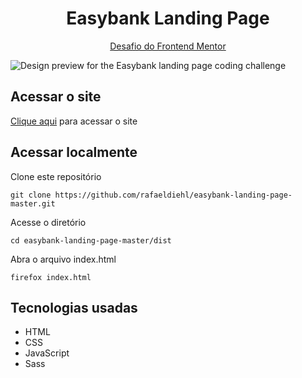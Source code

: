 <div align="center">
  <h1> Easybank Landing Page </h1>
  <p><a href="https://www.frontendmentor.io/challenges/easybank-landing-page-WaUhkoDN">Desafio do Frontend Mentor</a></p>
</div>

![Design preview for the Easybank landing page coding challenge](https://res.cloudinary.com/dz209s6jk/image/upload/v1583427671/Challenges/yezt1f56cfp2njnakpbo.jpg)

## Acessar o site

[Clique aqui](https://rafaeldiehl.github.io/easybank-landing-page-master/) para acessar o site

## Acessar localmente

Clone este repositório
```
git clone https://github.com/rafaeldiehl/easybank-landing-page-master.git
```
Acesse o diretório
```
cd easybank-landing-page-master/dist
```
Abra o arquivo index.html
```
firefox index.html
```
## Tecnologias usadas
- HTML
- CSS
- JavaScript
- Sass
